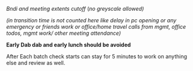 _Bndi_ _and_ _meeting_ _extents_ _cutoff_ (_no_ _greyscale_ _allowed)_

_(in transition time is not counted here like delay in pc opening or any emergency or friends work or office/home travel calls from mgmt, office todos, mgmt work/ other meeting attendance)_

**Early Dab dab and early lunch should be avoided**

After Each batch check starts can stay for 5 minutes to work on anything else and review as well.